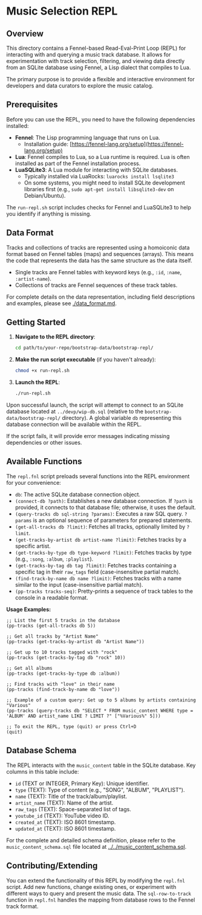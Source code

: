 # Music Selection REPL

## Overview

This directory contains a Fennel-based Read-Eval-Print Loop (REPL) for interacting with and querying a music track database. It allows for experimentation with track selection, filtering, and viewing data directly from an SQLite database using Fennel, a Lisp dialect that compiles to Lua.

The primary purpose is to provide a flexible and interactive environment for developers and data curators to explore the music catalog.

## Prerequisites

Before you can use the REPL, you need to have the following dependencies installed:

*   **Fennel**: The Lisp programming language that runs on Lua.
    *   Installation guide: [https://fennel-lang.org/setup](https://fennel-lang.org/setup)
*   **Lua**: Fennel compiles to Lua, so a Lua runtime is required. Lua is often installed as part of the Fennel installation process.
*   **LuaSQLite3**: A Lua module for interacting with SQLite databases.
    *   Typically installed via LuaRocks: `luarocks install lsqlite3`
    *   On some systems, you might need to install SQLite development libraries first (e.g., `sudo apt-get install libsqlite3-dev` on Debian/Ubuntu).

The `run-repl.sh` script includes checks for Fennel and LuaSQLite3 to help you identify if anything is missing.

## Data Format

Tracks and collections of tracks are represented using a homoiconic data format based on Fennel tables (maps) and sequences (arrays). This means the code that represents the data has the same structure as the data itself.

*   Single tracks are Fennel tables with keyword keys (e.g., `:id`, `:name`, `:artist-name`).
*   Collections of tracks are Fennel sequences of these track tables.

For complete details on the data representation, including field descriptions and examples, please see [./data_format.md](./data_format.md).

## Getting Started

1.  **Navigate to the REPL directory**:
    ```bash
    cd path/to/your-repo/bootstrap-data/bootstrap-repl/
    ```

2.  **Make the run script executable** (if you haven't already):
    ```bash
    chmod +x run-repl.sh
    ```

3.  **Launch the REPL**:
    ```bash
    ./run-repl.sh
    ```

Upon successful launch, the script will attempt to connect to an SQLite database located at `../devp/wip-db.sql` (relative to the `bootstrap-data/bootstrap-repl/` directory). A global variable `db` representing this database connection will be available within the REPL.

If the script fails, it will provide error messages indicating missing dependencies or other issues.

## Available Functions

The `repl.fnl` script preloads several functions into the REPL environment for your convenience:

*   `db`: The active SQLite database connection object.
*   `(connect-db ?path)`: Establishes a new database connection. If `?path` is provided, it connects to that database file; otherwise, it uses the default.
*   `(query-tracks db sql-string ?params)`: Executes a raw SQL query. `?params` is an optional sequence of parameters for prepared statements.
*   `(get-all-tracks db ?limit)`: Fetches all tracks, optionally limited by `?limit`.
*   `(get-tracks-by-artist db artist-name ?limit)`: Fetches tracks by a specific artist.
*   `(get-tracks-by-type db type-keyword ?limit)`: Fetches tracks by type (e.g., `:song`, `:album`, `:playlist`).
*   `(get-tracks-by-tag db tag ?limit)`: Fetches tracks containing a specific tag in their `raw_tags` field (case-insensitive partial match).
*   `(find-track-by-name db name ?limit)`: Fetches tracks with a name similar to the input (case-insensitive partial match).
*   `(pp-tracks tracks-seq)`: Pretty-prints a sequence of track tables to the console in a readable format.

**Usage Examples:**

```fennel
;; List the first 5 tracks in the database
(pp-tracks (get-all-tracks db 5))

;; Get all tracks by "Artist Name"
(pp-tracks (get-tracks-by-artist db "Artist Name"))

;; Get up to 10 tracks tagged with "rock"
(pp-tracks (get-tracks-by-tag db "rock" 10))

;; Get all albums
(pp-tracks (get-tracks-by-type db :album))

;; Find tracks with "love" in their name
(pp-tracks (find-track-by-name db "love"))

;; Example of a custom query: Get up to 5 albums by artists containing "Various"
(pp-tracks (query-tracks db "SELECT * FROM music_content WHERE type = 'ALBUM' AND artist_name LIKE ? LIMIT ?" ["%Various%" 5]))

;; To exit the REPL, type (quit) or press Ctrl+D
(quit)
```

## Database Schema

The REPL interacts with the `music_content` table in the SQLite database. Key columns in this table include:

*   `id` (TEXT or INTEGER, Primary Key): Unique identifier.
*   `type` (TEXT): Type of content (e.g., "SONG", "ALBUM", "PLAYLIST").
*   `name` (TEXT): Title of the track/album/playlist.
*   `artist_name` (TEXT): Name of the artist.
*   `raw_tags` (TEXT): Space-separated list of tags.
*   `youtube_id` (TEXT): YouTube video ID.
*   `created_at` (TEXT): ISO 8601 timestamp.
*   `updated_at` (TEXT): ISO 8601 timestamp.

For the complete and detailed schema definition, please refer to the `music_content_schema.sql` file located at [../../music_content_schema.sql](../../music_content_schema.sql).

## Contributing/Extending

You can extend the functionality of this REPL by modifying the `repl.fnl` script. Add new functions, change existing ones, or experiment with different ways to query and present the music data.
The `sql-row-to-track` function in `repl.fnl` handles the mapping from database rows to the Fennel track format.
